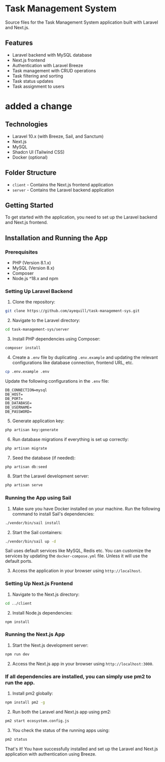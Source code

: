# Task Management System

Source files for the Task Management System application built with Laravel and Next.js.

## Features

- Laravel backend with MySQL database
- Next.js frontend
- Authentication with Laravel Breeze
- Task management with CRUD operations
- Task filtering and sorting
- Task status updates
- Task assignment to users

# added a change

## Technologies

- Laravel 10.x (with Breeze, Sail, and Sanctum)
- Next.js
- MySQL
- Shadcn UI (Tailwind CSS)
- Docker (optional)


## Folder Structure

- `client` - Contains the Next.js frontend application
- `server` - Contains the Laravel backend application

## Getting Started

To get started with the application, you need to set up the Laravel backend and Next.js frontend.

## Installation and Running the App

### Prerequisites
- PHP (Version 8.1.x)
- MySQL (Version 8.x)
- Composer
- Node.js ^18.x and npm

### Setting Up Laravel Backend

1. Clone the repository:

```bash
git clone https://github.com/ayequill/task-management-sys.git
```

2. Navigate to the Laravel directory:

```bash
cd task-management-sys/server
```

3. Install PHP dependencies using Composer:

```bash
composer install
```

4. Create a `.env` file by duplicating `.env.example` and updating the relevant configurations like database connection, frontend URL, etc.

```bash
cp .env.example .env
```

Update the following configurations in the `.env` file:

```env
DB_CONNECTION=mysql
DB_HOST=
DB_PORT=
DB_DATABASE=
DB_USERNAME=
DB_PASSWORD=
```

5. Generate application key:

```bash
php artisan key:generate
```

6. Run database migrations if everything is set up correctly:

```bash
php artisan migrate
```

7. Seed the database (if needed):

```bash
php artisan db:seed
```

8. Start the Laravel development server:

```bash
php artisan serve
```

### Running the App using Sail

1. Make sure you have Docker installed on your machine. Run the following command to install Sail's dependencies:

```bash
./vendor/bin/sail install
```

2. Start the Sail containers:

```bash
./vendor/bin/sail up -d
```

Sail uses default services like MySQL, Redis etc. You can customize the services by updating the `docker-compose.yml` file. Unless it will use the default ports. 

3. Access the application in your browser using `http://localhost`.

### Setting Up Next.js Frontend

1. Navigate to the Next.js directory:

```bash
cd ../client
```

2. Install Node.js dependencies:

```bash
npm install
```

### Running the Next.js App

1. Start the Next.js development server:

```bash
npm run dev
```

2. Access the Next.js app in your browser using `http://localhost:3000`.

### If all dependencies are installed, you can simply use pm2 to run the app.

1. Install pm2 globally:

```bash
npm install pm2 -g
```

2. Run both the Laravel and Next.js app using pm2:

```bash
pm2 start ecosystem.config.js
```

3. You check the status of the running apps using:

```bash
pm2 status
```

That's it! You have successfully installed and set up the Laravel and Next.js application with authentication using Breeze.
